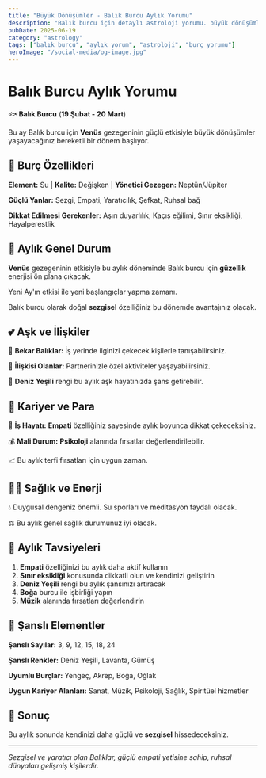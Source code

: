 ```yaml
---
title: "Büyük Dönüşümler - Balık Burcu Aylık Yorumu"
description: "Balık burcu için detaylı astroloji yorumu. büyük dönüşümler konusunda rehberlik."
pubDate: 2025-06-19
category: "astrology"
tags: ["balık burcu", "aylık yorum", "astroloji", "burç yorumu"]
heroImage: "/social-media/og-image.jpg"
---
```


# Balık Burcu Aylık Yorumu

🐟 **Balık Burcu** (**19 Şubat - 20 Mart**)

Bu ay Balık burcu için **Venüs** gezegeninin güçlü etkisiyle büyük dönüşümler yaşayacağınız bereketli bir dönem başlıyor.

## 🌟 Burç Özellikleri

**Element:** Su | **Kalite:** Değişken | **Yönetici Gezegen:** Neptün/Jüpiter

**Güçlü Yanlar:** Sezgi, Empati, Yaratıcılık, Şefkat, Ruhsal bağ

**Dikkat Edilmesi Gerekenler:** Aşırı duyarlılık, Kaçış eğilimi, Sınır eksikliği, Hayalperestlik

## 💫 Aylık Genel Durum

**Venüs** gezegeninin etkisiyle bu aylık döneminde Balık burcu için **güzellik** enerjisi ön plana çıkacak.

Yeni Ay'ın etkisi ile yeni başlangıçlar yapma zamanı.

Balık burcu olarak doğal **sezgisel** özelliğiniz bu dönemde avantajınız olacak.

## 💕 Aşk ve İlişkiler

💖 **Bekar Balıklar:** İş yerinde ilginizi çekecek kişilerle tanışabilirsiniz.

💑 **İlişkisi Olanlar:** Partnerinizle özel aktiviteler yaşayabilirsiniz.

🌹 **Deniz Yeşili** rengi bu aylık aşk hayatınızda şans getirebilir.

## 💼 Kariyer ve Para

🚀 **İş Hayatı:** **Empati** özelliğiniz sayesinde aylık boyunca dikkat çekeceksiniz.

💰 **Mali Durum:** **Psikoloji** alanında fırsatlar değerlendirilebilir.

📈 Bu aylık terfi fırsatları için uygun zaman.

## 🏃‍♀️ Sağlık ve Enerji

💧 Duygusal dengeniz önemli. Su sporları ve meditasyon faydalı olacak.

⚖️ Bu aylık genel sağlık durumunuz iyi olacak.

## 🎯 Aylık Tavsiyeleri

1. **Empati** özelliğinizi bu aylık daha aktif kullanın
2. **Sınır eksikliği** konusunda dikkatli olun ve kendinizi geliştirin
3. **Deniz Yeşili** rengi bu aylık şansınızı artıracak
4. **Boğa** burcu ile işbirliği yapın
5. **Müzik** alanında fırsatları değerlendirin

## 🔮 Şanslı Elementler

**Şanslı Sayılar:** 3, 9, 12, 15, 18, 24

**Şanslı Renkler:** Deniz Yeşili, Lavanta, Gümüş

**Uyumlu Burçlar:** Yengeç, Akrep, Boğa, Oğlak

**Uygun Kariyer Alanları:** Sanat, Müzik, Psikoloji, Sağlık, Spiritüel hizmetler

## 💫 Sonuç

Bu aylık sonunda kendinizi daha güçlü ve **sezgisel** hissedeceksiniz.

---

*Sezgisel ve yaratıcı olan Balıklar, güçlü empati yetisine sahip, ruhsal dünyaları gelişmiş kişilerdir.*
